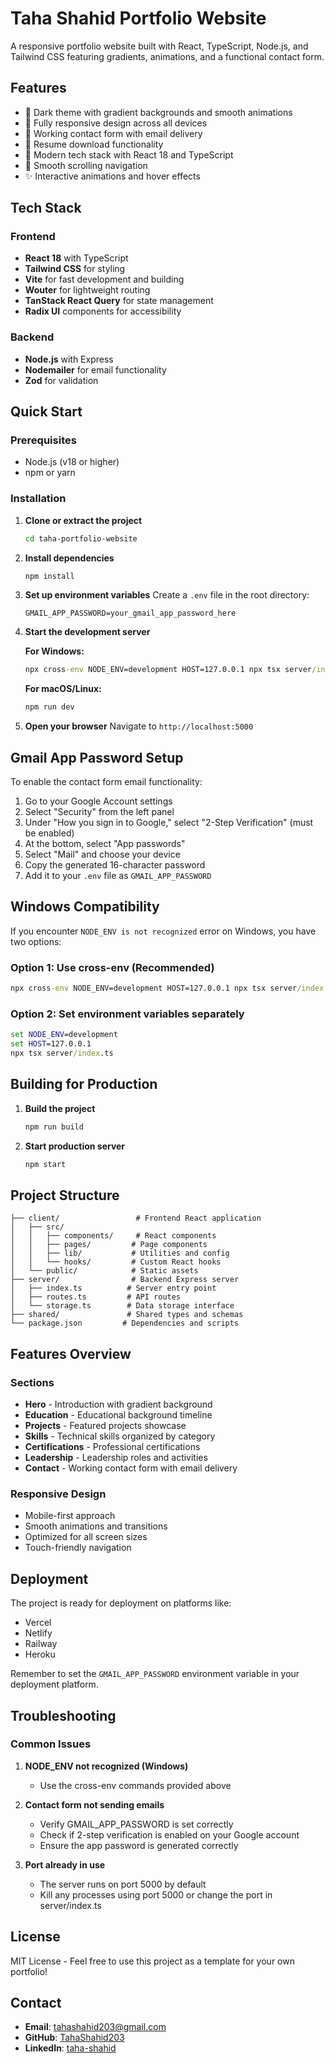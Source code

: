 # Taha Shahid Portfolio Website

A responsive portfolio website built with React, TypeScript, Node.js, and Tailwind CSS featuring gradients, animations, and a functional contact form.

## Features

- 🎨 Dark theme with gradient backgrounds and smooth animations
- 📱 Fully responsive design across all devices
- 📧 Working contact form with email delivery
- 📄 Resume download functionality
- 🚀 Modern tech stack with React 18 and TypeScript
- 🎯 Smooth scrolling navigation
- ✨ Interactive animations and hover effects

## Tech Stack

### Frontend
- **React 18** with TypeScript
- **Tailwind CSS** for styling
- **Vite** for fast development and building
- **Wouter** for lightweight routing
- **TanStack React Query** for state management
- **Radix UI** components for accessibility

### Backend
- **Node.js** with Express
- **Nodemailer** for email functionality
- **Zod** for validation

## Quick Start

### Prerequisites
- Node.js (v18 or higher)
- npm or yarn

### Installation

1. **Clone or extract the project**
   ```bash
   cd taha-portfolio-website
   ```

2. **Install dependencies**
   ```bash
   npm install
   ```

3. **Set up environment variables**
   Create a `.env` file in the root directory:
   ```
   GMAIL_APP_PASSWORD=your_gmail_app_password_here
   ```

4. **Start the development server**
   
   **For Windows:**
   ```cmd
   npx cross-env NODE_ENV=development HOST=127.0.0.1 npx tsx server/index.ts
   ```
   
   **For macOS/Linux:**
   ```bash
   npm run dev
   ```

5. **Open your browser**
   Navigate to `http://localhost:5000`

## Gmail App Password Setup

To enable the contact form email functionality:

1. Go to your Google Account settings
2. Select "Security" from the left panel
3. Under "How you sign in to Google," select "2-Step Verification" (must be enabled)
4. At the bottom, select "App passwords"
5. Select "Mail" and choose your device
6. Copy the generated 16-character password
7. Add it to your `.env` file as `GMAIL_APP_PASSWORD`

## Windows Compatibility

If you encounter `NODE_ENV is not recognized` error on Windows, you have two options:

### Option 1: Use cross-env (Recommended)
```cmd
npx cross-env NODE_ENV=development HOST=127.0.0.1 npx tsx server/index.ts
```

### Option 2: Set environment variables separately
```cmd
set NODE_ENV=development
set HOST=127.0.0.1
npx tsx server/index.ts
```

## Building for Production

1. **Build the project**
   ```bash
   npm run build
   ```

2. **Start production server**
   ```bash
   npm start
   ```

## Project Structure

```
├── client/                 # Frontend React application
│   ├── src/
│   │   ├── components/     # React components
│   │   ├── pages/         # Page components
│   │   ├── lib/           # Utilities and config
│   │   └── hooks/         # Custom React hooks
│   └── public/            # Static assets
├── server/                # Backend Express server
│   ├── index.ts          # Server entry point
│   ├── routes.ts         # API routes
│   └── storage.ts        # Data storage interface
├── shared/               # Shared types and schemas
└── package.json         # Dependencies and scripts
```

## Features Overview

### Sections
- **Hero** - Introduction with gradient background
- **Education** - Educational background timeline
- **Projects** - Featured projects showcase
- **Skills** - Technical skills organized by category
- **Certifications** - Professional certifications
- **Leadership** - Leadership roles and activities
- **Contact** - Working contact form with email delivery

### Responsive Design
- Mobile-first approach
- Smooth animations and transitions
- Optimized for all screen sizes
- Touch-friendly navigation

## Deployment

The project is ready for deployment on platforms like:
- Vercel
- Netlify
- Railway
- Heroku

Remember to set the `GMAIL_APP_PASSWORD` environment variable in your deployment platform.

## Troubleshooting

### Common Issues

1. **NODE_ENV not recognized (Windows)**
   - Use the cross-env commands provided above

2. **Contact form not sending emails**
   - Verify GMAIL_APP_PASSWORD is set correctly
   - Check if 2-step verification is enabled on your Google account
   - Ensure the app password is generated correctly

3. **Port already in use**
   - The server runs on port 5000 by default
   - Kill any processes using port 5000 or change the port in server/index.ts

## License

MIT License - Feel free to use this project as a template for your own portfolio!

## Contact

- **Email**: tahashahid203@gmail.com
- **GitHub**: [TahaShahid203](https://github.com/TahaShahid203)
- **LinkedIn**: [taha-shahid](https://linkedin.com/in/taha-shahid)